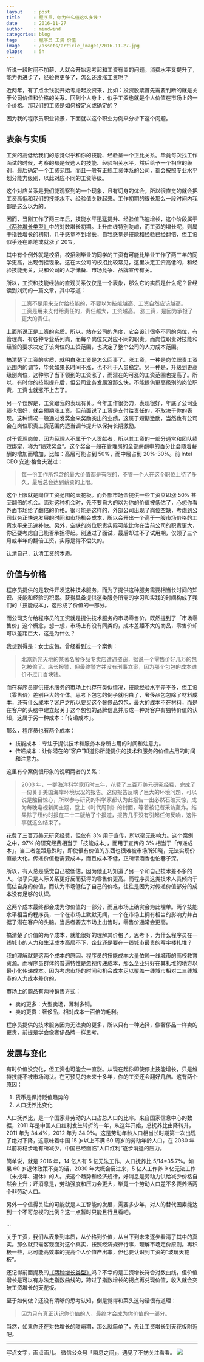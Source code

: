 ```yaml
---
layout    : post
title     : 程序员，你为什么值这么多钱？
date      : 2016-11-27
author    : mindwind
categories: blog
tags      : 程序员 工资 价值
image     : /assets/article_images/2016-11-27.jpg
elapse    : 5h
---
```



听说一段时间不加薪，人就会开始思考起和工资有关的问题。消费水平又提升了，能力也进步了，经验也更多了，怎么还没涨工资呢？

近两年，有了点余钱就开始考虑起投资来，比如：投资股票首先需要判断的就是关于公司价值和价格的关系。回到个人身上，似乎工资也就是个人价值在市场上的一个价格。那我们的工资是如何被定义或确定的？

因为我的程序员职业背景，下面就以这个职业为例来分析下这个问题。


## 表象与实质
工资的高低给我们的感觉似乎和你的技能、经验呈一个正比关系。毕竟每次找工作面试的时候，考察的都是候选人的技能、经验相关水平，然后给予一个相应的级别，最后确定一个工资范围。而且一般有正规工资体系的公司，都会按照专业水平划分能力级别，以此对应不同的工资等级。

这个对应关系是我们能观察到的一个现象，且有切身的体会。所以很直觉的就会把工资高低和我们的技能水平、经验值关联起来。工作初期的很长那么一段时间内我都是这么以为的。

因而，当刚工作了两三年后，技能水平迅猛提升、经验值飞速增长，这个阶段属于[《两种增长类型》](http://mp.weixin.qq.com/s?__biz=MzAxMTEyOTQ5OQ==&mid=2650610717&idx=1&sn=f23d1afadab0c22249eab5f332cd0677&chksm=834c7be9b43bf2ff13e168b25b319348da2f47d9df358721971b47f227322ee293551a6fba6c)中的对数增长初期。上升曲线特别陡峭，而工资的增长呢，则属于指数增长的初期，几乎感觉不到增长，自我感觉是技能和经验已经翻倍，但工资似乎还在原地或就涨了 20%。

其中有个例外就是校招，校招刚毕业的同学的工资有可能比毕业工作了两三年的同学更高，出现倒挂现象。这在大公司的校招比较常见，这里决定工资高低的，和经验技能无关，只和公司的人才储备、市场竞争、品牌宣传有关。

所以，工资和技能经验的直观关系仅仅是一个表象，那么它的实质是什么呢？曾经读到刘润的一篇文章，其中写道：

> 工资不是用来支付给技能的，不要以为技能越高、工资自然应该越高。  
> 工资是用来支付给责任的，责任越大，工资越高。
> 涨工资，是因为承担了更大的责任。

上面所说正是工资的实质。所以，站在公司的角度，它会设计很多不同的岗位，有管理岗、有各种专业系列岗，而每个岗位又对应不同的职责。而岗位职责对技能和经验的要求决定了该岗位的工资范围，也决定了整个公司的人力成本范围。

搞清楚了工资的实质，就明白涨工资是怎么回事了。涨工资，一种是岗位职责工资范围内的调节，毕竟如果长时间不涨，也不利于人员稳定。另一种是，升级到更高级别岗位，这种除了当下领到的工资涨了，而潜在的可涨的工资范围也提高了。所以，有时你的技能提升后，但公司业务发展没那么快，不能提供更高级别的岗位职责，工资也就涨不上去了。

另一个误解是，工资跟我的表现有关。今年工作很努力，表现很好，年底了公司业绩也很好，就会预期涨工资。但前面说了工资是支付给责任的，不取决于你的表现。这种情况一般通过发奖金来奖励突出的业绩，这属于短期激励，当然也有公司会在岗位职责工资范围内适当调节提升以保持长期激励。

对于管理岗位，因为经理人不属于个人贡献者，所以其工资的一部分通常和团队绩效绑定，称为“绩效奖金”。这个奖金一般在管理岗的全部薪酬中的百分比会随着薪酬的增加而增加，比如：高层可能占到 50%，而中层占到 20%-30%。前 Intel CEO 安迪·格鲁夫说过：

> 每一份工作所包含的最大价值都是有限的，不管一个人在这个职位上待了多久，最后总会达到薪资的上限。

这个上限就是岗位工资范围的天花板。而外部市场会提供一些工资立即涨 50% 甚至翻倍的机会。面对这种机会时，先不要自大的以为你的价值被低估了，心想你看外面市场给了翻倍的价格。很可能是这样的，外部公司出现了岗位空缺，考虑到公司业务正快速发展的时间和市场机会成本，所以会开出一个高于一般市场价格的工资水平来迅速补缺。另外，空缺的岗位职责实际可能比你在当前公司的职责更大，你还要考虑自己能否承担得起。别通过了面试，最后却过不了试用期，仅领了三个月或半年的翻倍工资，实际是得不偿失的。

认清自己，认清工资的本质。


## 价值与价格
程序员提供的是软件开发这种技术服务，而为了提供这种服务需要相当长时间的知识、技能和经验的积累。获得具备提供这类服务所需的学习和实践的时间构成了我们的「技能成本」，这形成了价值的一部分。

而公司支付给程序员的工资就是提供技术服务的市场零售价。既然提到了「市场零售价」这个概念，想一想，市场上有没有同类的，成本差距不大的商品，零售价却可以差距巨大，这是为什么？

我想到得是：女士皮包。曾经看到过一个案例：

> 北京新光天地的某著名奢侈品专卖店遭遇盗窃，据说一个零售价好几万的包包被偷了。店长报警，但最终警方并没有刑事立案，因为那个包包的成本进价不过几百块钱。

而在程序员提供技术服务的市场上也存在类似情况，技能经验水平差不多，但工资（零售价）差别巨大的个体。思考下包包的例子就明白了，奢侈品包包除了材料成本，还有什么成本？客户之所以要买这个奢侈品包包，最大的成本不在材料，而是在客户的头脑中建立起关于这个包包的品牌信息并形成一种对客户有独特价值的认知，这属于另一种成本：「传递成本」。

那么，程序员也有两个成本：

 - 技能成本：专注于提供技术和服务本身所占用的时间和注意力。
 - 传递成本：让你潜在的“客户”知道你所能提供的技术和服务的价值占用的时间和注意力。

这里有个案例很形象的说明两者的关系：

 >  2003 年，一群海洋科学家历时三年，花费了三百万美元研究经费，完成了一份关于美国海岸环境状况的报告。这份报告反映了巨大的环境问题，可以说是触目惊心，所以参与研究的科学家都认为此报告一出必然石破天惊，成为每晚电视新闻主题，登上《时代周刊》的封面，等着被记者采访轰炸。结果除了纽约时报在二十二版给了个报道，报告几乎没有引起任何反响，这件事就这么结束了。

花费了三百万美元研究经费，但仅有 3% 用于宣传，所以毫无影响力。这个案例之中，97% 的研究经费相当于「技能成本」，而用于宣传的 3% 相当于「传递成本」。当二者差距悬殊时，即使很有价值的东西也很难被市场所知晓，无法实现价值最大化。传递价值也需要成本，而且成本不低，正所谓酒香也怕巷子深。

所以，有人总是感觉自己被低估，因为他正巧知道了另一个和自己技术差不多的人，似乎只是人际关系更好反而获得的零售价更高。而程序员这类技术人员倾向于高估自身的价值，而认为市场低估了自己的价格，往往是因为对传递价值部分的成本没有足够的认识。

这两个成本最终都会成为你价值的一部分，而且市场上确实会为此埋单。两个技能水平相当的程序员，一个在市场上默默无闻，一个在市场上拥有相当的影响力并占据了潜在客户的头脑。当后者要去市场上出售时，零售价通常会更高。

搞清楚了价值的两个成本，就能很好的理解其价格了。思考下，为什么程序员在一线城市的人力和生活成本高居不下，企业还是要在一线城市最贵的写字楼扎堆？

我的理解就是这两个成本的原因。程序员的技能成本大量依赖一线城市的高校教育资源。而程序员群体的普遍特性是忽视传递成本，那么企业只好在其扎堆的地方以最小化传递成本。因为考虑市场的时间和机会成本足以覆盖一线城市相对二三线城市的人力成本差价的。

市场上的商品有两种销售方式：

  - 卖的更多：大型卖场，薄利多销。
  - 卖的更贵：奢侈品，相对成本一百倍的毛利。

程序员提供的技术服务因为无法卖的更多，所以只有一种选择，像奢侈品一样卖的更贵，前提是学会像奢侈品牌一样思考。


## 发展与变化
有时价值没变化，但工资也可能会一直涨。从现在起你即使停止技能增长，只是维持技能不被市场淘汰。在可预见的未来十多年，你的工资还会翻好几倍。这有两个原因：

  1. 货币是保持贬值趋势的
  2. 人口抚养比变化

人口抚养比，是一个国家非劳动的人口占总人口的比率。来自国家信息中心的数据，2011 年是中国人口红利发生转折的一年，从这年开始，总抚养比由降转升，2011 年为 34.4%，2012 年为 34.9%。这是劳动年龄人口相当长时期第一次出现了绝对下降，这意味着中国 15 岁以上不满 60 周岁的劳动年龄人口，在 2030 年以前将稳步地有所减少，中国已经面临“人口红利”逐步消退的压力。

简单说，就是 2016 年，14 亿人有 5 亿无法工作，人口抚养比 5/14=35.7%。如果 60 岁退休政策不变的话，2030 年大概会反过来，5 亿人工作养 9 亿无法工作（未成年、退休）的人。按这个趋势和经济规律，好消息是劳动力供给减少价格自然会上升；坏消息是，劳动强度和压力会更大，毕竟一个劳动人口差不多要养活两个非劳动人口。

另外一个值得关注的可能就是人工智能的发展，需要多少年，对人的替代因素能达到一个不可忽视的比例？这一点暂时只能且行且看吧。

...

关于工资，我们从表象到本质，从价格到价值，从当下到未来逐步看清了其中的真实。那么就只需客观面对这个真实，按照经济规律行事，理解市场定价原则。再积极一些，尽可能高效率的提高个人价值产出率，但也要认识到工资的“玻璃天花板”。

还记得前面提及的[《两种增长类型》](http://mp.weixin.qq.com/s?__biz=MzAxMTEyOTQ5OQ==&mid=2650610717&idx=1&sn=f23d1afadab0c22249eab5f332cd0677&chksm=834c7be9b43bf2ff13e168b25b319348da2f47d9df358721971b47f227322ee293551a6fba6c)吗？不幸的是工资增长符合对数曲线，但价值增长是可以有办法走指数曲线的，跨过了指数增长的拐点再兑现价值，收入就会突破工资增长的天花板。

至于如何做？还没有清晰的思考认知，倒是觉得和菜头这句话很有道理：

> 因为只有真正认识你价值的人，最终才会成为你价值的一部分。

当然，如果你还在对数增长的陡峭期，那么就简单了，先让工资增长到天花板附近吧。


---
写点文字，画点画儿。
微信公众号「瞬息之间」，遇见了不妨关注看看。
![](/assets/images/qrcode_wechat_avatar.jpg)
